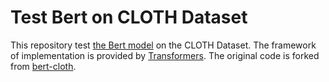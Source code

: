 # Test Bert on CLOTH Dataset

This repository test [the Bert model](https://github.com/google-research/bert) on the CLOTH Dataset.  The framework of implementation is provided by [Transformers](https://github.com/huggingface/transformers). The original code is forked from [bert-cloth](https://github.com/laiguokun/bert-cloth).